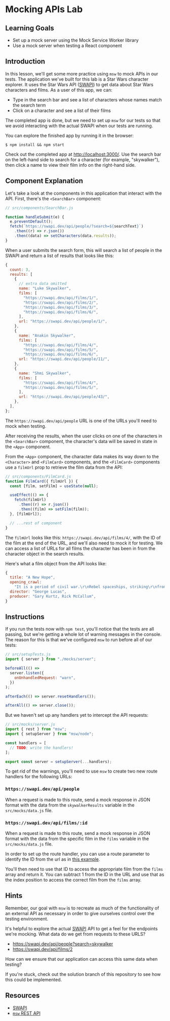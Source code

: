 # Mocking APIs Lab

## Learning Goals

- Set up a mock server using the Mock Service Worker library
- Use a mock server when testing a React component

## Introduction

In this lesson, we'll get some more practice using `msw` to mock APIs in our
tests. The application we've built for this lab is a Star Wars character
explorer. It uses the Star Wars API ([SWAPI][swapi]) to get data about Star Wars
characters and films. As a user of this app, we can:

- Type in the search bar and see a list of characters whose names match the
  search term
- Click on a character and see a list of their films

The completed app is done, but we need to set up `msw` for our tests so that we
avoid interacting with the actual SWAPI when our tests are running.

You can explore the finished app by running it in the browser:

```console
$ npm install && npm start
```

Check out the completed app at [http://localhost:3000/](http://localhost:3000/).
Use the search bar on the left-hand side to search for a character (for example,
"skywalker"), then click a name to view their film info on the right-hand side.

## Component Explanation

Let's take a look at the components in this application that interact with the
API. First, there's the `<SearchBar>` component:

```js
// src/components/SearchBar.js

function handleSubmit(e) {
  e.preventDefault();
  fetch(`https://swapi.dev/api/people/?search=${searchText}`)
    .then((r) => r.json())
    .then((data) => setCharacters(data.results));
}
```

When a user submits the search form, this will search a list of people in the
SWAPI and return a list of results that looks like this:

```js
{
  count: 3,
  results: [
    {
      // extra data omitted
      name: "Luke Skywalker",
      films: [
        "https://swapi.dev/api/films/1/",
        "https://swapi.dev/api/films/2/",
        "https://swapi.dev/api/films/3/",
        "https://swapi.dev/api/films/6/",
      ],
      url: "https://swapi.dev/api/people/1/",
    },
    {
      name: "Anakin Skywalker",
      films: [
        "https://swapi.dev/api/films/4/",
        "https://swapi.dev/api/films/5/",
        "https://swapi.dev/api/films/6/",
      url: "https://swapi.dev/api/people/11/",
    },
    {
      name: "Shmi Skywalker",
      films: [
        "https://swapi.dev/api/films/4/",
        "https://swapi.dev/api/films/5/",
      ],
      url: "https://swapi.dev/api/people/43/",
    },
  ],
};
```

The `https://swapi.dev/api/people` URL is one of the URLs you'll need to mock
when testing.

After receiving the results, when the user clicks on one of the characters in
the `<SearchBar>` component, the character's data will be saved in state in the
`<App>` component.

From the `<App>` component, the character data makes its way down to the
`<Character>` and `<FilmCard>` components, and the `<FilmCard>` components use a
`filmUrl` prop to retrieve the film data from the API:

```js
// src/components/FilmCard.js
function FilmCard({ filmUrl }) {
  const [film, setFilm] = useState(null);

  useEffect(() => {
    fetch(filmUrl)
      .then((r) => r.json())
      .then((film) => setFilm(film));
  }, [filmUrl]);

  // ...rest of component
}
```

The `filmUrl` looks like this: `https://swapi.dev/api/films/4/`, with the ID of
the film at the end of the URL, and we'll also need to mock it for testing. We
can access a list of URLs for all films the character has been in from the
character object in the search results.

Here's what a film object from the API looks like:

```js
{
  title: "A New Hope",
  opening_crawl:
    "It is a period of civil war.\r\nRebel spaceships, striking\r\nfrom a hidden base, have won\r\ntheir first victory against\r\nthe evil Galactic Empire.\r\n\r\nDuring the battle, Rebel\r\nspies managed to steal secret\r\nplans to the Empire's\r\nultimate weapon, the DEATH\r\nSTAR, an armored space\r\nstation with enough power\r\nto destroy an entire planet.\r\n\r\nPursued by the Empire's\r\nsinister agents, Princess\r\nLeia races home aboard her\r\nstarship, custodian of the\r\nstolen plans that can save her\r\npeople and restore\r\nfreedom to the galaxy....",
  director: "George Lucas",
  producer: "Gary Kurtz, Rick McCallum",
}
```

## Instructions

If you run the tests now with `npm test`, you'll notice that the tests are all
passing, but we're getting a whole lot of warning messages in the console. The
reason for this is that we've configured `msw` to run before all of our tests:

```js
// src/setupTests.js
import { server } from "./mocks/server";

beforeAll(() =>
  server.listen({
    onUnhandledRequest: "warn",
  })
);

afterEach(() => server.resetHandlers());

afterAll(() => server.close());
```

But we haven't set up any handlers yet to intercept the API requests:

```js
// src/mocks/server.js
import { rest } from "msw";
import { setupServer } from "msw/node";

const handlers = [
  // TODO: write the handlers!
];

export const server = setupServer(...handlers);
```

To get rid of the warnings, you'll need to use `msw` to create two new route
handlers for the following URLs:

### `https://swapi.dev/api/people`

When a request is made to this route, send a mock response in JSON format with
the data from the `skywalkerResults` variable in the `src/mocks/data.js` file.

### `https://swapi.dev/api/films/:id`

When a request is made to this route, send a mock response in JSON format with
the data from the specific film in the `films` variable in the
`src/mocks/data.js` file.

In order to set up the route handler, you can use a route parameter to identify
the ID from the url as in
[this example](https://mswjs.io/docs/api/rest#examples).

You'll then need to use that ID to access the appropriate film from the `films`
array and return it. You can subtract 1 from the ID in the URL and use that as
the index position to access the correct film from the `films` array.

## Hints

Remember, our goal with `msw` is to recreate as much of the functionality of an
external API as necessary in order to give ourselves control over the testing
environment.

It's helpful to explore the actual [SWAPI][swapi] API to get a feel for the
endpoints we're mocking. What data do we get from requests to these URLS?

- https://swapi.dev/api/people?search=skywalker
- https://swapi.dev/api/films/2

How can we ensure that our application can access this same data when testing?

If you're stuck, check out the solution branch of this repository to see how
this could be implemented.

## Resources

- [SWAPI][swapi]
- [`msw` REST API][msw rest]

[swapi]: https://swapi.dev/documentation
[msw rest]: https://mswjs.io/docs/api/rest
